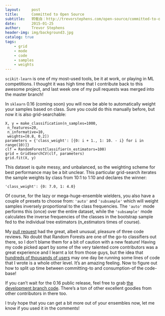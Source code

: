 ```yaml
---
layout:     post
title:      Committed to Open Source
subtitle:   转载自：http://trevorstephens.com/open-source/committed-to-open-source/
date:       2015-01-25
author:     Trevor Stephens
header-img: img/background3.jpg
catalog: true
tags:
    - grid
    - mode
    - code
    - samples
    - weights
---
```


`scikit-learn` is one of my most-used tools, be it at work, or playing in ML competitions. I thought it was high time that I contribute back to this awesome project, and last week one of my pull requests was merged into the master branch!

In `sklearn` 0.16 (coming soon) you will now be able to automatically weight your samples based on class. Sure you could do this manually before, but now it is also grid-searchable:

```
X, y = make_classification(n_samples=1000,
 n_features=20,
 n_informative=10,
 weights=[0.8, 0.2])
parameters = {'class_weight': [{0: i + 1., 1: 10. - i} for i in range(10)]}
clf = RandomForestClassifier(n_estimators=100)
grid = GridSearchCV(clf, parameters)
grid.fit(X, y)

```

This dataset is quite messy, and unbalanced, so the weighting scheme for best performance may be a bit unclear. This particular grid-search iterates the sample weights by class from 10:1 to 1:10 and declares the winner:

```
'class_weight': {0: 7.0, 1: 4.0}

```

Of course, for the lazy or mega-huge-ensemble wielders, you also have a couple of presets to choose from: `'auto'` and `'subsample'` which will weight samples inversely proportional to the class frequencies. The `'auto'` mode performs this (once) over the entire dataset, while the `'subsample'` mode calculates the inverse frequencies of the classes in the bootstrap sample fed to the individual tree estimators (n_estimators times of course).

My [pull request](https://github.com/scikit-learn/scikit-learn/pull/3961) had the great, albeit unusual, pleasure of three code reviews. No doubt that Random Forests are one of the go-to classifiers out there, so I don’t blame them for a bit of caution with a new feature! Having my code picked apart by some of the very talented core contributors was a great experience and I learnt a lot from those guys, but the idea that [hundreds of thousands of users](http://pypi-ranking.info/module/scikit-learn) may one day be running some lines of code that I wrote is a whole other level. It’s an amazing feeling. Now to figure out how to split up time between committing-to and consumption-of the code-base!

If you can’t wait for the 0.16 public release, feel free to grab [the development branch code](http://scikit-learn.org/stable/install.html#install-bleeding-edge). There’s a ton of other excellent goodies from other contributors in there too.

I truly hope that you can get a bit more out of your ensembles now, let me know if you used it in the comments!
